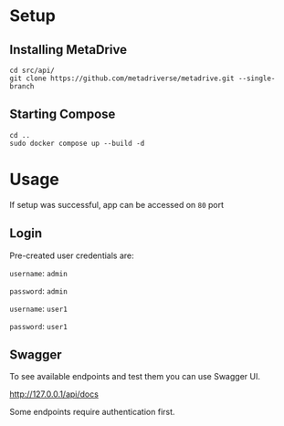 # Setup

## Installing MetaDrive

```shell
cd src/api/
git clone https://github.com/metadriverse/metadrive.git --single-branch
```

## Starting Compose

```shell
cd ..
sudo docker compose up --build -d
```


# Usage

If setup was successful, app can be accessed on `80` port

## Login

Pre-created user credentials are:

`username`: `admin`

`password`: `admin`

`username`: `user1`

`password`: `user1`

## Swagger

To see available endpoints and test them you can use Swagger UI.

http://127.0.0.1/api/docs

Some endpoints require authentication first.


